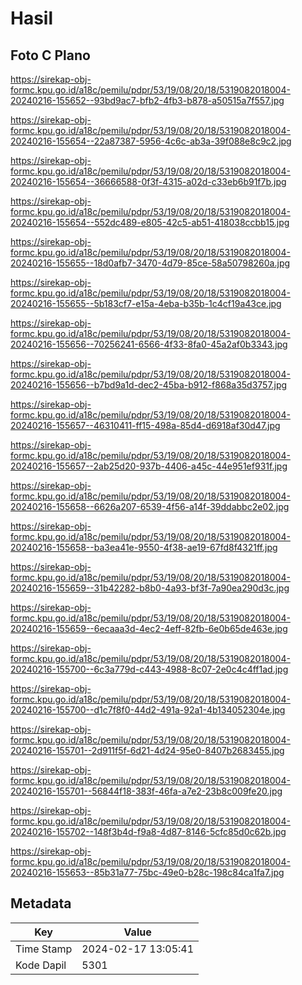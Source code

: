 # Hasil

## Foto C Plano

https://sirekap-obj-formc.kpu.go.id/a18c/pemilu/pdpr/53/19/08/20/18/5319082018004-20240216-155652--93bd9ac7-bfb2-4fb3-b878-a50515a7f557.jpg

https://sirekap-obj-formc.kpu.go.id/a18c/pemilu/pdpr/53/19/08/20/18/5319082018004-20240216-155654--22a87387-5956-4c6c-ab3a-39f088e8c9c2.jpg

https://sirekap-obj-formc.kpu.go.id/a18c/pemilu/pdpr/53/19/08/20/18/5319082018004-20240216-155654--36666588-0f3f-4315-a02d-c33eb6b91f7b.jpg

https://sirekap-obj-formc.kpu.go.id/a18c/pemilu/pdpr/53/19/08/20/18/5319082018004-20240216-155654--552dc489-e805-42c5-ab51-418038ccbb15.jpg

https://sirekap-obj-formc.kpu.go.id/a18c/pemilu/pdpr/53/19/08/20/18/5319082018004-20240216-155655--18d0afb7-3470-4d79-85ce-58a50798260a.jpg

https://sirekap-obj-formc.kpu.go.id/a18c/pemilu/pdpr/53/19/08/20/18/5319082018004-20240216-155655--5b183cf7-e15a-4eba-b35b-1c4cf19a43ce.jpg

https://sirekap-obj-formc.kpu.go.id/a18c/pemilu/pdpr/53/19/08/20/18/5319082018004-20240216-155656--70256241-6566-4f33-8fa0-45a2af0b3343.jpg

https://sirekap-obj-formc.kpu.go.id/a18c/pemilu/pdpr/53/19/08/20/18/5319082018004-20240216-155656--b7bd9a1d-dec2-45ba-b912-f868a35d3757.jpg

https://sirekap-obj-formc.kpu.go.id/a18c/pemilu/pdpr/53/19/08/20/18/5319082018004-20240216-155657--46310411-ff15-498a-85d4-d6918af30d47.jpg

https://sirekap-obj-formc.kpu.go.id/a18c/pemilu/pdpr/53/19/08/20/18/5319082018004-20240216-155657--2ab25d20-937b-4406-a45c-44e951ef931f.jpg

https://sirekap-obj-formc.kpu.go.id/a18c/pemilu/pdpr/53/19/08/20/18/5319082018004-20240216-155658--6626a207-6539-4f56-a14f-39ddabbc2e02.jpg

https://sirekap-obj-formc.kpu.go.id/a18c/pemilu/pdpr/53/19/08/20/18/5319082018004-20240216-155658--ba3ea41e-9550-4f38-ae19-67fd8f4321ff.jpg

https://sirekap-obj-formc.kpu.go.id/a18c/pemilu/pdpr/53/19/08/20/18/5319082018004-20240216-155659--31b42282-b8b0-4a93-bf3f-7a90ea290d3c.jpg

https://sirekap-obj-formc.kpu.go.id/a18c/pemilu/pdpr/53/19/08/20/18/5319082018004-20240216-155659--6ecaaa3d-4ec2-4eff-82fb-6e0b65de463e.jpg

https://sirekap-obj-formc.kpu.go.id/a18c/pemilu/pdpr/53/19/08/20/18/5319082018004-20240216-155700--6c3a779d-c443-4988-8c07-2e0c4c4ff1ad.jpg

https://sirekap-obj-formc.kpu.go.id/a18c/pemilu/pdpr/53/19/08/20/18/5319082018004-20240216-155700--d1c7f8f0-44d2-491a-92a1-4b134052304e.jpg

https://sirekap-obj-formc.kpu.go.id/a18c/pemilu/pdpr/53/19/08/20/18/5319082018004-20240216-155701--2d911f5f-6d21-4d24-95e0-8407b2683455.jpg

https://sirekap-obj-formc.kpu.go.id/a18c/pemilu/pdpr/53/19/08/20/18/5319082018004-20240216-155701--56844f18-383f-46fa-a7e2-23b8c009fe20.jpg

https://sirekap-obj-formc.kpu.go.id/a18c/pemilu/pdpr/53/19/08/20/18/5319082018004-20240216-155702--148f3b4d-f9a8-4d87-8146-5cfc85d0c62b.jpg

https://sirekap-obj-formc.kpu.go.id/a18c/pemilu/pdpr/53/19/08/20/18/5319082018004-20240216-155653--85b31a77-75bc-49e0-b28c-198c84ca1fa7.jpg


## Metadata

| Key        | Value               |
| ---------- | ------------------- |
| Time Stamp | 2024-02-17 13:05:41 |
| Kode Dapil | 5301                |



